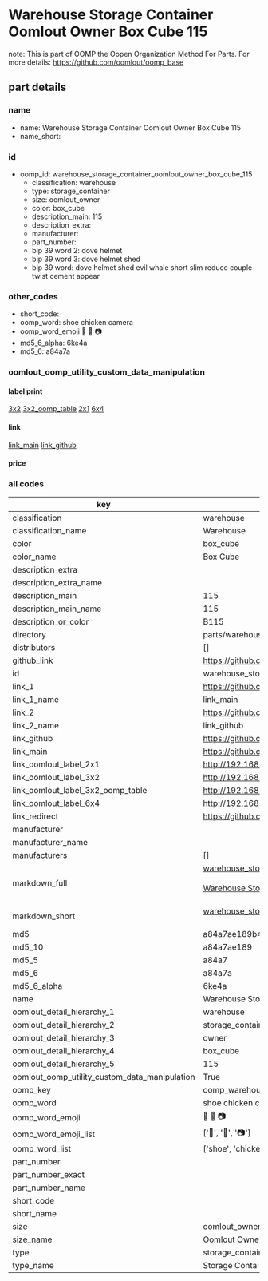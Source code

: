 # Warehouse Storage Container Oomlout Owner Box Cube 115  

note: This is part of OOMP the Oopen Organization Method For Parts. For more details: https://github.com/oomlout/oomp_base

##  part details
  







### name
* name: Warehouse Storage Container Oomlout Owner Box Cube 115
* name_short: 
### id
* oomp_id: warehouse_storage_container_oomlout_owner_box_cube_115
  * classification: warehouse
  * type: storage_container
  * size: oomlout_owner
  * color: box_cube
  * description_main: 115
  * description_extra: 
  * manufacturer: 
  * part_number: 
  * bip 39 word 2: dove helmet
  * bip 39 word 3: dove helmet shed
  * bip 39 word: dove helmet shed evil whale short slim reduce couple twist cement appear

### other_codes
* short_code: 
* oomp_word: shoe chicken camera
* oomp_word_emoji :shoe: :chicken: :camera:
* md5_6_alpha: 6ke4a
* md5_6: a84a7a






### oomlout_oomp_utility_custom_data_manipulation
#### label print
[3x2](http://192.168.1.245:1112/?label=oomp%206ke4a)
[3x2_oomp_table](http://192.168.1.108:1112/?label=oomp%206ke4a)
[2x1](http://192.168.1.242:1112/?label=oomp%206ke4a)
[6x4](http://192.168.1.55:1112/?label=oomp%206ke4a)    

#### link

[link_main](https://github.com/oomlout/oomlout_oomp_version_1_messy/tree/main/parts/warehouse_storage_container_oomlout_owner_box_cube_115) [link_github](https://github.com/oomlout/oomlout_oomp_version_1_messy/tree/main/parts/warehouse_storage_container_oomlout_owner_box_cube_115)                             

#### price







### all codes 
| key | value |  
| --- | --- |  
| classification | warehouse |  
| classification_name | Warehouse |  
| color | box_cube |  
| color_name | Box Cube |  
| description_extra |  |  
| description_extra_name |  |  
| description_main | 115 |  
| description_main_name | 115 |  
| description_or_color | B115 |  
| directory | parts/warehouse_storage_container_oomlout_owner_box_cube_115 |  
| distributors | [] |  
| github_link | https://github.com/oomlout/oomlout_oomp_part_src/tree/main/parts/warehouse_storage_container_oomlout_owner_box_cube_115 |  
| id | warehouse_storage_container_oomlout_owner_box_cube_115 |  
| link_1 | https://github.com/oomlout/oomlout_oomp_version_1_messy/tree/main/parts/warehouse_storage_container_oomlout_owner_box_cube_115 |  
| link_1_name | link_main |  
| link_2 | https://github.com/oomlout/oomlout_oomp_version_1_messy/tree/main/parts/warehouse_storage_container_oomlout_owner_box_cube_115 |  
| link_2_name | link_github |  
| link_github | https://github.com/oomlout/oomlout_oomp_version_1_messy/tree/main/parts/warehouse_storage_container_oomlout_owner_box_cube_115 |  
| link_main | https://github.com/oomlout/oomlout_oomp_version_1_messy/tree/main/parts/warehouse_storage_container_oomlout_owner_box_cube_115 |  
| link_oomlout_label_2x1 | http://192.168.1.242:1112/?label=oomp%206ke4a |  
| link_oomlout_label_3x2 | http://192.168.1.245:1112/?label=oomp%206ke4a |  
| link_oomlout_label_3x2_oomp_table | http://192.168.1.108:1112/?label=oomp%206ke4a |  
| link_oomlout_label_6x4 | http://192.168.1.55:1112/?label=oomp%206ke4a |  
| link_redirect | https://github.com/oomlout/oomlout_oomp_version_1_messy/tree/main/parts/warehouse_storage_container_oomlout_owner_box_cube_115 |  
| manufacturer |  |  
| manufacturer_name |  |  
| manufacturers | [] |  
| markdown_full | [warehouse_storage_container_oomlout_owner_box_cube_115](none)<br>[](none)<br>[Warehouse Storage Container Oomlout Owner Box Cube 115](none)<br><br> |  
| markdown_short | [warehouse_storage_container_oomlout_owner_box_cube_115](none)<br><br> |  
| md5 | a84a7ae189b4197b1b7cd4df8a9aba0e |  
| md5_10 | a84a7ae189 |  
| md5_5 | a84a7 |  
| md5_6 | a84a7a |  
| md5_6_alpha | 6ke4a |  
| name | Warehouse Storage Container Oomlout Owner Box Cube 115 |  
| oomlout_detail_hierarchy_1 | warehouse |  
| oomlout_detail_hierarchy_2 | storage_container |  
| oomlout_detail_hierarchy_3 | owner |  
| oomlout_detail_hierarchy_4 | box_cube |  
| oomlout_detail_hierarchy_5 | 115 |  
| oomlout_oomp_utility_custom_data_manipulation | True |  
| oomp_key | oomp_warehouse_storage_container_oomlout_owner_box_cube_115 |  
| oomp_word | shoe chicken camera |  
| oomp_word_emoji | :shoe: :chicken: :camera: |  
| oomp_word_emoji_list | [':shoe:', ':chicken:', ':camera:'] |  
| oomp_word_list | ['shoe', 'chicken', 'camera'] |  
| part_number |  |  
| part_number_exact |  |  
| part_number_name |  |  
| short_code |  |  
| short_name |  |  
| size | oomlout_owner |  
| size_name | Oomlout Owner |  
| type | storage_container |  
| type_name | Storage Container |  
